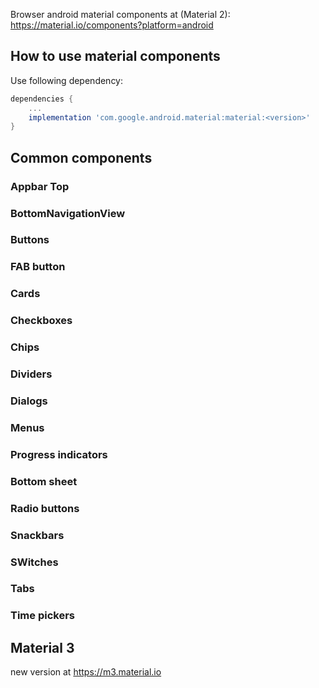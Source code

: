 
Browser android material components at (Material 2):
https://material.io/components?platform=android

## How to use material components

Use following dependency:
```groovy
dependencies {
    ...
    implementation 'com.google.android.material:material:<version>'
}
```

## Common components

### Appbar Top

### BottomNavigationView

### Buttons

### FAB button

### Cards

### Checkboxes

### Chips

### Dividers

### Dialogs

### Menus

### Progress indicators

### Bottom sheet

### Radio buttons

### Snackbars

### SWitches

### Tabs

### Time pickers



## Material 3 
new version at https://m3.material.io


